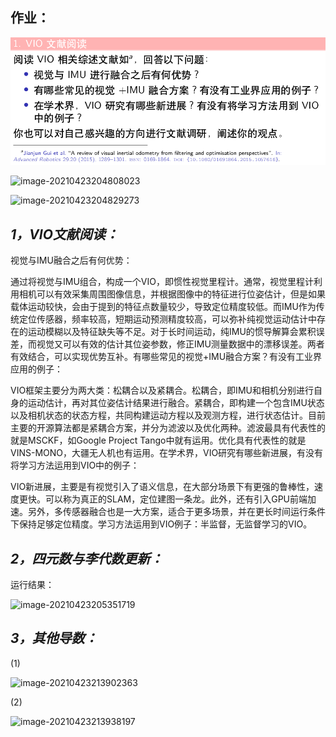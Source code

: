 ## 作业：

![image-20210508153616897](../images/image-20210508153616897.png)

![image-20210423204808023](/home/bobododo/.config/Typora/typora-user-images/image-20210423204808023.png)

![image-20210423204829273](/home/bobododo/.config/Typora/typora-user-images/image-20210423204829273.png)

## *1，VIO文献阅读：*

视觉与IMU融合之后有何优势：

​         通过将视觉与IMU组合，构成一个VIO，即惯性视觉里程计。通常，视觉里程计利用相机可以有效采集周围图像信息，并根据图像中的特征进行位姿估计，但是如果载体运动较快，会由于提到的特征点数量较少，导致定位精度较低。而IMU作为传统定位传感器，频率较高，短期运动预测精度较高，可以弥补纯视觉运动估计中存在的运动模糊以及特征缺失等不足。对于长时间运动，纯IMU的惯导解算会累积误差，而视觉又可以有效的估计其位姿参数，修正IMU测量数据中的漂移误差。两者有效结合，可以实现优势互补。有哪些常见的视觉+IMU融合方案？有没有工业界应用的例子：

​          VIO框架主要分为两大类：松耦合以及紧耦合。松耦合，即IMU和相机分别进行自身的运动估计，再对其位姿估计结果进行融合。紧耦合，即构建一个包含IMU状态以及相机状态的状态方程，共同构建运动方程以及观测方程，进行状态估计。目前主要的开源算法都是紧耦合方案，并分为滤波以及优化两种。滤波最具有代表性的就是MSCKF，如Google Project Tango中就有运用。优化具有代表性的就是VINS-MONO，大疆无人机也有运用。在学术界，VIO研究有哪些新进展，有没有将学习方法运用到VIO中的例子：

​          VIO新进展，主要是有视觉引入了语义信息，在大部分场景下有更强的鲁棒性，速度更快。可以称为真正的SLAM，定位建图一条龙。此外，还有引入GPU前端加速。另外，多传感器融合也是一大方案，适合于更多场景，并在更长时间运行条件下保持足够定位精度。学习方法运用到VIO例子：半监督，无监督学习的VIO。

## *2，四元数与李代数更新：*

运行结果：

![image-20210423205351719](/home/bobododo/.config/Typora/typora-user-images/image-20210423205351719.png)

## *3，其他导数：*

(1)

![image-20210423213902363](/home/bobododo/.config/Typora/typora-user-images/image-20210423213902363.png)

(2)

![image-20210423213938197](/home/bobododo/.config/Typora/typora-user-images/image-20210423213938197.png)